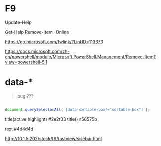 # F9




Update-Help

Get-Help Remove-Item -Online

https://go.microsoft.com/fwlink/?LinkID=113373

https://docs.microsoft.com/zh-cn/powershell/module/Microsoft.PowerShell.Management/Remove-Item?view=powershell-5.1



# data-*

> bug ???

```js

document.querySelectorAll(`[data-sortable-box*="sortable-box"]`);


```

title(active highlight)
#2e2f33
title()
#56575b

text
#4d4d4d





http://10.1.5.202/stock/f9/fastview/sidebar.html










